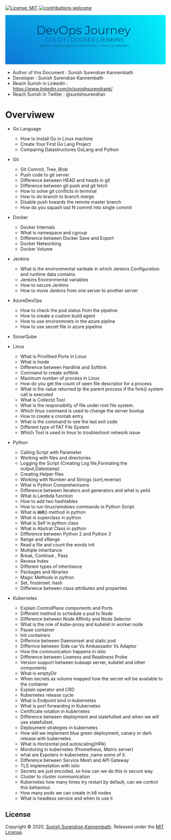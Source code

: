 [![License: MIT](https://img.shields.io/badge/License-MIT-yellow.svg)](https://opensource.org/licenses/MIT) [![contributions welcome](https://img.shields.io/static/v1.svg?label=Contributions&message=Welcome&color=0059b3&style=flat-square)](https://github.com/TheAlgorithms/Python/blob/master/CONTRIBUTING.md)&nbsp;


![image](/images/intro.PNG)


- Author of this Document : Sunish Surendran Kannembath
- Developer : Sunish Surendran Kannembath
- Reach Sunish in LinkedIn : https://www.linkedin.com/in/sunishsurendrank/
- Reach Sunish in Twitter : @sunishsurendran


# Overviwew

- Go Language
  - How to Install Go in Linux machine
  - Create Your First Go Lang Project
  - Comparing Datastructures GoLang and Python
- Git
  - Git Commit, Tree, Blob
  - Push code to git server
  - Difference between HEAD and heads in git
  - Difference between git push and git fetch
  - How to solve git conflicts in terminal
  - How to do branch to branch merge
  - Disable push towards the remote master branch
  - How do you squash last N commit into single commit

- Docker
  - Docker Internals
  - What is namespace and cgroup
  - Difference between Docker Save and Export
  - Docker Networking
  - Docker Volume

- Jenkins
  - What is the environmental varibale in which Jenkins Configuration and runtime data contains
  - Jenkins Environmental variables
  - How to secure Jenkins
  - How to move Jenkins from one server to another server

- AzureDevOps
  - How to check the pod status from the pipeline
  - How to create a custom build agent
  - How to use environmnets in the azure pipline
  - How to use secret file in azure pipeline
  

- SonarQube

- Linux
  - What is Privilihed Ports in Linux
  - What is Inode
  - Difference between Hardlink and Softlink
  - Command to create softlink
  - Maximum number of process in Linux
  - How do you get the count of open file descriptor for a process
  - What is the value returned tp the parent process if the fork() system call is executed
  - What is Collectd Tool
  - What is the responsibilty of file under root file system.
  - Which linux command is used to change the server bootup
  - How to create a crontab entry
  - What is the command to see the last exit code
  - Different type of FAT File System
  - Which Tool is used in linux to troubleshoot network issue


- Python
  - Calling Script with Parameter
  - Working with files and directories
  - Logging the Script (Creating Log file,Formating the output,Datestamp)
  - Creating Helper files
  - Working with Number and Strings (sort,reverse)
  - What is Python Comprehenisons
  - Difference between iterators and generators and what is yeild
  - What is Lambda function
  - How to add two hashtables
  - How to run linux/windows commands in Python Script.
  - What is __init__() method in python
  - What is superclass in python
  - What is Self in python class
  - What is Abstrat Class in python
  - Difference between Python 2 and Python 3
  - Range and xRange
  - Read a file and count the words init
  - Multiple inheritance 
  - Break, Continue , Pass
  - Revese Index
  - Different types of inheritance 
  - Packages and libraries 
  - Magic Methods in python
  - Set, frozenset. hash
  - Difference between class attributes and properties

- Kubernetes
  - Explain ControlPlane components and Ports
  - Different method to schedule a pod to Node
  - Difference between  Node Affinity and Node Selector 
  - What is the role of kube-proxy and kubelet in worker node
  - Pause container
  - Init containers
  - Differnce between Daemonset and static pod
  - Differnce between Side car Vs Ambassador Vs Adaptor
  - How the communication happens in istio
  - Difference between Liveness and Readiness Probe
  - Version support between kubeapi server, kubelet and other components
  - What is emptyDir
  - When secrets as volume mapped how the secret will be available to the container
  - Explain operator and CRD
  - Kubernetes release cycle
  - What is Endpoint kind in kubernetes
  - What is port forwarding in Kubernetes
  - Certificate rotation in kubernetes
  - Difference between deployment and statefullset and when we will use statefullset.
  - Deployment strategies in kubernetes
  - How will we implement blue green deployment, canary or dark release with kubernetes
  - What is Horizontal pod autoscaling(HPA)
  - Monitoring in kubernetes (Prometheus, Matrix server)
  - what are Expoters in kubernetes ,name some of it.
  - Difference between Service Mesh and API Gateway
  - TLS implemetation with istio
  - Secrets are just encoded, so how can we do this in secure way.
  - Cluster to cluster communication
  - Kubernetes how many times try restart by default, can we control this behaviour.
  - How many pods we can create in k8 nodes
  - What is headless service and when to use it



 ## License
 Copyright © 2020, [Sunish Surendran Kannembath](https://github.com/sunishsurendrank). 
 Released under the [MIT License](LICENSE).


 





